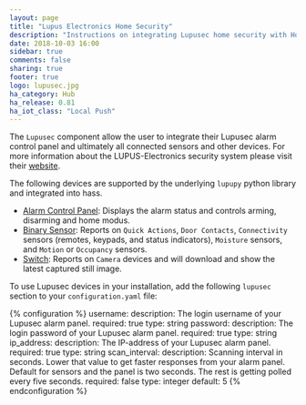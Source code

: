 ```yaml
---
layout: page
title: "Lupus Electronics Home Security"
description: "Instructions on integrating Lupusec home security with Home Assistant."
date: 2018-10-03 16:00
sidebar: true
comments: false
sharing: true
footer: true
logo: lupusec.jpg
ha_category: Hub
ha_release: 0.81
ha_iot_class: "Local Push"
---
```


The `Lupusec` component allow the user to integrate their Lupusec alarm control panel and ultimately all connected sensors and other devices. For more information about the LUPUS-Electronics security system please visit their [website](https://www.lupus-electronics.de).

The following devices are supported by the underlying `lupupy` python library and integrated into hass.

- [Alarm Control Panel](/components/alarm_control_panel.lupusec/): Displays the alarm status and controls arming, disarming and home modus.
- [Binary Sensor](/components/binary_sensor.lupusec/): Reports on `Quick Actions`, `Door Contacts`, `Connectivity` sensors (remotes, keypads, and status indicators), `Moisture` sensors, and `Motion` or `Occupancy` sensors.
- [Switch](/components/switch.lupusec/): Reports on `Camera` devices and will download and show the latest captured still image.

To use Lupusec devices in your installation, add the following `lupusec` section to your `configuration.yaml` file:

{% configuration %}
username:
  description: The login username of your Lupusec alarm panel.
  required: true
  type: string
password:
  description: The login password of your Lupusec alarm panel.
  required: true
  type: string
ip_address:
  description: The IP-address of your Lupusec alarm panel.
  required: true
  type: string
scan_interval:
  description: Scanning interval in seconds. Lower that value to get faster responses from your alarm panel. Default for sensors and the panel is two seconds. The rest is getting polled every five seconds.
  required: false
  type: integer
  default: 5
{% endconfiguration %}
